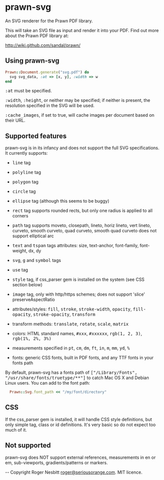 prawn-svg
=========

An SVG renderer for the Prawn PDF library.

This will take an SVG file as input and render it into your PDF.  Find out more about the Prawn PDF library at:

  http://wiki.github.com/sandal/prawn/

Using prawn-svg
---------------

```ruby
Prawn::Document.generate("svg.pdf") do
  svg svg_data, :at => [x, y], :width => w
end
```
  
<tt>:at</tt> must be specified.

<tt>:width</tt>, <tt>:height</tt>, or neither may be specified; if neither is present,
the resolution specified in the SVG will be used.

<tt>:cache_images</tt>, if set to true, will cache images per document based on their URL.

Supported features
------------------

prawn-svg is in its infancy and does not support the full SVG specifications.  It currently supports:

 - <tt>line</tt> tag
 - <tt>polyline</tt> tag
 - <tt>polygon</tt> tag
 - <tt>circle</tt> tag
 - <tt>ellipse</tt> tag (although this seems to be buggy)
 
 - <tt>rect</tt> tag
   supports rounded rects, but only one radius is applied to all corners
 
 - <tt>path</tt> tag
   supports moveto, closepath, lineto, horiz lineto, vert lineto, curveto, smooth curveto, quad curveto, smooth quad curveto
   does not support elliptical arc
 
 - <tt>text</tt> and <tt>tspan</tt> tags
   attributes: size, text-anchor, font-family, font-weight, dx, dy
   
 - <tt>svg</tt>, <tt>g</tt> and <tt>symbol</tt> tags
   
 - <tt>use</tt> tag
   
 - <tt>style</tt> tag, if css_parser gem is installed on the system (see CSS section below)

 - <tt>image</tt> tag, only with http/https schemes; does not support 'slice' preserveAspectRatio
   
 - attributes/styles: <tt>fill</tt>, <tt>stroke</tt>, <tt>stroke-width</tt>, <tt>opacity</tt>, <tt>fill-opacity</tt>, <tt>stroke-opacity</tt>, <tt>transform</tt>
 
 - transform methods: <tt>translate</tt>, <tt>rotate</tt>, <tt>scale</tt>, <tt>matrix</tt>
 
 - colors: HTML standard names, <tt>#xxx</tt>, <tt>#xxxxxx</tt>, <tt>rgb(1, 2, 3)</tt>, <tt>rgb(1%, 2%, 3%)</tt>
 
 - measurements specified in <tt>pt</tt>, <tt>cm</tt>, <tt>dm</tt>, <tt>ft</tt>, <tt>in</tt>, <tt>m</tt>, <tt>mm</tt>, <tt>yd</tt>, <tt>%</tt>
 
 - fonts: generic CSS fonts, built in PDF fonts, and any TTF fonts in your fonts path

By default, prawn-svg has a fonts path of <tt>["/Library/Fonts", "/usr/share/fonts/truetype/**"]</tt> to catch
Mac OS X and Debian Linux users.  You can add to the font path:

```ruby
  Prawn::Svg.font_path << "/my/font/directory"
```

CSS
---

If the css_parser gem is installed, it will handle CSS style definitions, but only simple tag, class or id definitions.  It's very basic
so do not expect too much of it.

Not supported
-------------

prawn-svg does NOT support external references, measurements in en or em, sub-viewports, gradients/patterns or markers.

--
Copyright Roger Nesbitt <roger@seriousorange.com>.  MIT licence.
